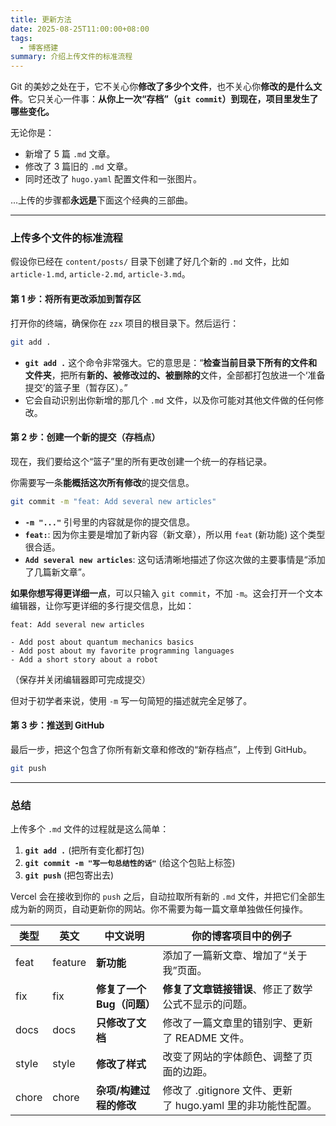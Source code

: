 ```yaml
---
title: 更新方法
date: 2025-08-25T11:00:00+08:00
tags:
  - 博客搭建
summary: 介绍上传文件的标准流程
---
```

Git 的美妙之处在于，它不关心你**修改了多少个文件**，也不关心你**修改的是什么文件**。它只关心一件事：**从你上一次“存档”（`git commit`）到现在，项目里发生了哪些变化。**

无论你是：
*   新增了 5 篇 `.md` 文章。
*   修改了 3 篇旧的 `.md` 文章。
*   同时还改了 `hugo.yaml` 配置文件和一张图片。

...上传的步骤都**永远是**下面这个经典的三部曲。

---

### 上传多个文件的标准流程

假设你已经在 `content/posts/` 目录下创建了好几个新的 `.md` 文件，比如 `article-1.md`, `article-2.md`, `article-3.md`。

#### 第 1 步：将所有更改添加到暂存区

打开你的终端，确保你在 `zzx` 项目的根目录下。然后运行：

```bash
git add .
```

*   **`git add .`** 这个命令非常强大。它的意思是：“**检查当前目录下所有的文件和文件夹**，把所有**新的、被修改过的、被删除的**文件，全部都打包放进一个‘准备提交’的篮子里（暂存区）。”
*   它会自动识别出你新增的那几个 `.md` 文件，以及你可能对其他文件做的任何修改。

#### 第 2 步：创建一个新的提交（存档点）

现在，我们要给这个“篮子”里的所有更改创建一个统一的存档记录。

你需要写一条**能概括这次所有修改**的提交信息。

```bash
git commit -m "feat: Add several new articles"
```

*   **`-m "..."`** 引号里的内容就是你的提交信息。
*   **`feat:`**: 因为你主要是增加了新内容（新文章），所以用 `feat` (新功能) 这个类型很合适。
*   **`Add several new articles`**: 这句话清晰地描述了你这次做的主要事情是“添加了几篇新文章”。

**如果你想写得更详细一点**，可以只输入 `git commit`，不加 `-m`。这会打开一个文本编辑器，让你写更详细的多行提交信息，比如：

```
feat: Add several new articles

- Add post about quantum mechanics basics
- Add post about my favorite programming languages
- Add a short story about a robot
```
（保存并关闭编辑器即可完成提交）

但对于初学者来说，使用 `-m` 写一句简短的描述就完全足够了。

#### 第 3 步：推送到 GitHub

最后一步，把这个包含了你所有新文章和修改的“新存档点”，上传到 GitHub。

```bash
git push
```

---

### 总结

上传多个 `.md` 文件的过程就是这么简单：

1.  **`git add .`** (把所有变化都打包)
2.  **`git commit -m "写一句总结性的话"`** (给这个包贴上标签)
3.  **`git push`** (把包寄出去)

Vercel 会在接收到你的 `push` 之后，自动拉取所有新的 `.md` 文件，并把它们全部生成为新的网页，自动更新你的网站。你不需要为每一篇文章单独做任何操作。

| 类型    | 英文      | 中文说明              | 你的博客项目中的例子                                |
| ----- | ------- | ----------------- | ----------------------------------------- |
| feat  | feature | **新功能**           | 添加了一篇新文章、增加了“关于我”页面。                      |
| fix   | fix     | **修复了一个 Bug（问题）** | **修复了文章链接错误**、修正了数学公式不显示的问题。              |
| docs  | docs    | **只修改了文档**        | 修改了一篇文章里的错别字、更新了 README 文件。               |
| style | style   | **修改了样式**         | 改变了网站的字体颜色、调整了页面的边距。                      |
| chore | chore   | **杂项/构建过程的修改**    | 修改了 .gitignore 文件、更新了 hugo.yaml 里的非功能性配置。 |